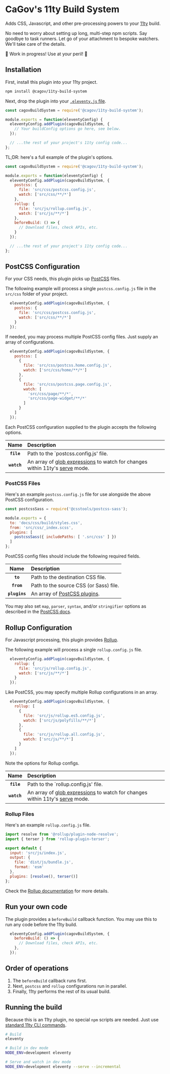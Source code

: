 # CaGov's 11ty Build System

Adds CSS, Javascript, and other pre-processing powers to your [11ty](https://11ty.dev) build. 

No need to worry about setting up long, multi-step npm scripts. Say goodbye to task runners. Let go of your attachment to bespoke watchers. We'll take care of the details.

🚧 Work in progress! Use at your peril! 🚧

## Installation 

First, install this plugin into your 11ty project.

```sh
npm install @cagov/11ty-build-system
```

Next, drop the plugin into your [`.eleventy.js` file](https://www.11ty.dev/docs/config/).

```js
const cagovBuildSystem = require('@cagov/11ty-build-system');

module.exports = function(eleventyConfig) {
  eleventyConfig.addPlugin(cagovBuildSystem, {
    // Your buildConfig options go here, see below.
  });

  // ...the rest of your project's 11ty config code...
};
```

TL;DR: here's a full example of the plugin's options.

```js
const cagovBuildSystem = require('@cagov/11ty-build-system');

module.exports = function(eleventyConfig) {
  eleventyConfig.addPlugin(cagovBuildSystem, {
    postcss: {
      file: 'src/css/postcss.config.js',
      watch: ['src/css/**/*']
    },
    rollup: {
      file: 'src/js/rollup.config.js',
      watch: ['src/js/**/*']
    },
    beforeBuild: () => {
      // Download files, check APIs, etc.
    }
  });

  // ...the rest of your project's 11ty config code...
};
```

## PostCSS Configuration

For your CSS needs, this plugin picks up [PostCSS](https://postcss.org/) files.

The following example will process a single `postcss.config.js` file in the `src/css` folder of your project.

```js
  eleventyConfig.addPlugin(cagovBuildSystem, {
    postcss: {
      file: 'src/css/postcss.config.js',
      watch: ['src/css/**/*']
    }
  });
```

If needed, you may process multiple PostCSS config files. Just supply an array of configurations.

```js
  eleventyConfig.addPlugin(cagovBuildSystem, {
    postcss: [
      {
        file: 'src/css/postcss.home.config.js',
        watch: ['src/css/home/**/*']
      },
      {
        file: 'src/css/postcss.page.config.js',
        watch: [
          'src/css/page/**/*',
          'src/css/page-widget/**/*'
        ]
      }
    ]
  });
```

Each PostCSS configuration supplied to the plugin accepts the following options.

|Name|Description|
|:--:|:----------|
|**`file`**|Path to the `postcss.config.js' file.|
|**`watch`**|An array of [glob expressions](https://github.com/isaacs/minimatch) to watch for changes within 11ty's [serve](https://www.11ty.dev/docs/watch-serve/) mode.|

### PostCSS Files

Here's an example `postcss.config.js` file for use alongside the above PostCSS configuration.

```js
const postcssSass = require('@csstools/postcss-sass');

module.exports = {
  to: 'docs/css/build/styles.css',
  from: 'src/css/_index.scss',
  plugins: [
    postcssSass({ includePaths: [ '.src/css' ] })
  ]
};
```

PostCSS config files should include the following required fields.

|Name|Description|
|:--:|:----------|
|**`to`**|Path to the destination CSS file.|
|**`from`**|Path to the source CSS (or Sass) file.|
|**`plugins`**|An array of [PostCSS plugins](https://github.com/postcss/postcss/blob/main/docs/plugins.md).|

You may also set `map`, `parser`, `syntax`, and/or `stringifier` options as described in the [PostCSS docs](https://postcss.org/api/#resultoptions).

## Rollup Configuration

For Javascript processing, this plugin provides [Rollup](https://rollupjs.org/).

The following example will process a single `rollup.config.js` file.

```js
  eleventyConfig.addPlugin(cagovBuildSystem, {
    rollup: {
      file: 'src/js/rollup.config.js',
      watch: ['src/js/**/*']
    }
  });
```

Like PostCSS, you may specify multiple Rollup configurations in an array.

```js
  eleventyConfig.addPlugin(cagovBuildSystem, {
    rollup: [
      {
        file: 'src/js/rollup.es5.config.js',
        watch: ['src/js/polyfills/**/*']
      },
      {
        file: 'src/js/rollup.all.config.js',
        watch: ['src/js/**/*']
      }
    ]
  });
```

Note the options for Rollup configs.

|Name|Description|
|:--:|:----------|
|**`file`**|Path to the `rollup.config.js' file.|
|**`watch`**|An array of [glob expressions](https://github.com/isaacs/minimatch) to watch for changes within 11ty's [serve](https://www.11ty.dev/docs/watch-serve/) mode.|

### Rollup Files

Here's an example `rollup.config.js` file.

```js
import resolve from '@rollup/plugin-node-resolve';
import { terser } from 'rollup-plugin-terser';

export default {
  input: 'src/js/index.js',
  output: {
    file: 'dist/js/bundle.js',
    format: 'esm'
  },
  plugins: [resolve(), terser()]
};
```

Check the [Rollup documentation](https://rollupjs.org/guide/en/#configuration-files) for more details.

## Run your own code

The plugin provides a `beforeBuild` callback function. You may use this to run any code before the 11ty build.

```js
  eleventyConfig.addPlugin(cagovBuildSystem, {
    beforeBuild: () => {
      // Download files, check APIs, etc.
    },
  });
```

## Order of operations

1. The `beforeBuild` callback runs first.
2. Next, `postcss` and `rollup` configurations run in parallel.
3. Finally, 11ty performs the rest of its usual build.

## Running the build

Because this is an 11ty plugin, no special `npm` scripts are needed. Just use [standard 11ty CLI commands](https://www.11ty.dev/docs/usage/).

```sh
# Build
eleventy

# Build in dev mode
NODE_ENV=development eleventy

# Serve and watch in dev mode
NODE_ENV=development eleventy --serve --incremental
```